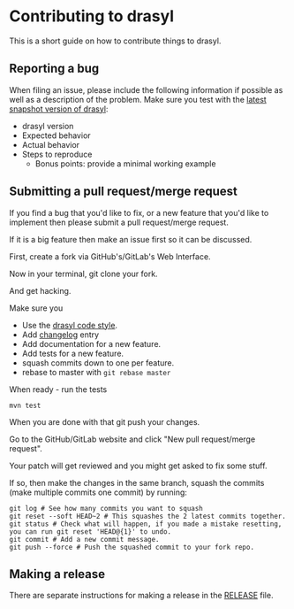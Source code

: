 # Contributing to drasyl

This is a short guide on how to contribute things to drasyl.

## Reporting a bug

When filing an issue, please include the following information if possible as well as a description
of the problem. Make sure you test with the [latest snapshot version of drasyl](doc/development/README.md#use-latest-snapshot-version):

  * drasyl version
  * Expected behavior
  * Actual behavior
  * Steps to reproduce
    * Bonus points: provide a minimal working example

## Submitting a pull request/merge request

If you find a bug that you'd like to fix, or a new feature that you'd
like to implement then please submit a pull request/merge request.

If it is a big feature then make an issue first so it can be discussed.

First, create a fork via GitHub's/GitLab's Web Interface.

Now in your terminal, git clone your fork.

And get hacking.

Make sure you

  * Use the [drasyl code style](.editorconfig).
  * Add [changelog](./CHANGELOG.md) entry
  * Add documentation for a new feature.
  * Add tests for a new feature.
  * squash commits down to one per feature.
  * rebase to master with `git rebase master`

When ready - run the tests

    mvn test

When you are done with that git push your changes.

Go to the GitHub/GitLab website and click "New pull request/merge request".

Your patch will get reviewed and you might get asked to fix some stuff.

If so, then make the changes in the same branch, squash the commits (make multiple commits one
commit) by running:
```
git log # See how many commits you want to squash
git reset --soft HEAD~2 # This squashes the 2 latest commits together.
git status # Check what will happen, if you made a mistake resetting, you can run git reset 'HEAD@{1}' to undo.
git commit # Add a new commit message.
git push --force # Push the squashed commit to your fork repo.
```

## Making a release ##

There are separate instructions for making a release in the [RELEASE](RELEASE.md)
file.